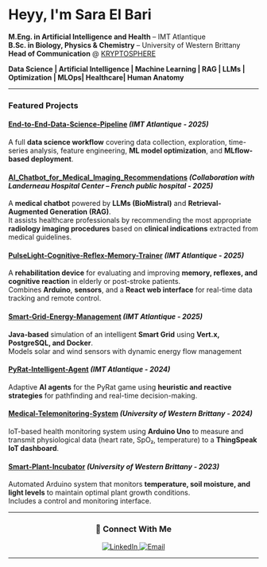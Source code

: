 # Heyy, I'm Sara El Bari

**M.Eng. in Artificial Intelligence and Health** – IMT Atlantique  
**B.Sc. in Biology, Physics & Chemistry** – University of Western Brittany  
**Head of Communication** @ [KRYPTOSPHERE](https://kryptosphere.fr)

**Data Science | Artificial Intelligence | Machine Learning | RAG | LLMs | Optimization | MLOps| Healthcare| Human Anatomy**

---

### Featured Projects

#### [End-to-End-Data-Science-Pipeline](https://github.com/Saghaaah1/End-to-End-Data-Science-Pipeline) *(IMT Atlantique - 2025)*  
A full **data science workflow** covering data collection, exploration, time-series analysis, feature engineering, **ML model optimization**, and **MLflow-based deployment**. 

#### [AI_Chatbot_for_Medical_Imaging_Recommendations](https://github.com/Saghaaah1/AI_Chatbot_for_Medical_Imaging_Recommendations) *(Collaboration with Landerneau Hospital Center – French public hospital - 2025)*  
A **medical chatbot** powered by **LLMs (BioMistral)** and **Retrieval-Augmented Generation (RAG)**.  
It assists healthcare professionals by recommending the most appropriate **radiology imaging procedures** based on **clinical indications** extracted from medical guidelines.  

#### [PulseLight-Cognitive-Reflex-Memory-Trainer](https://github.com/Saghaaah1/PulseLight-Cognitive-Reflex-Memory-Trainer) *(IMT Atlantique - 2025)*  
A **rehabilitation device** for evaluating and improving **memory, reflexes, and cognitive reaction** in elderly or post-stroke patients.  
Combines **Arduino**, **sensors**, and a **React web interface** for real-time data tracking and remote control.

#### [Smart-Grid-Energy-Management](https://github.com/Saghaaah1/Smart-Grid-Energy-Management) *(IMT Atlantique - 2025)*  
**Java-based** simulation of an intelligent **Smart Grid** using **Vert.x, PostgreSQL, and Docker**.  
Models solar and wind sensors with dynamic energy flow management

#### [PyRat-Intelligent-Agent](https://github.com/Saghaaah1/PyRat-Intelligent-Agent) *(IMT Atlantique - 2024)*  
Adaptive **AI agents** for the PyRat game using **heuristic and reactive strategies** for pathfinding and real-time decision-making.

#### [Medical-Telemonitoring-System](https://github.com/Saghaaah1/Medical-Telemonitoring-System) *(University of Western Brittany - 2024)*
IoT-based health monitoring system using **Arduino Uno** to measure and transmit physiological data (heart rate, SpO₂, temperature) to a **ThingSpeak IoT dashboard**.

#### [Smart-Plant-Incubator](https://github.com/Saghaaah1/Smart-Plant-Incubator) *(University of Western Brittany - 2023)*  
Automated Arduino system that monitors **temperature, soil moisture, and light levels** to maintain optimal plant growth conditions.  
Includes a control and monitoring interface.

---

<h3 align="center">🤝 Connect With Me</h3>

<p align="center">
  <a href="www.linkedin.com/in/sara-el-bari-65645929b" target="_blank">
    <img src="https://img.shields.io/badge/LinkedIn-0077B5?style=for-the-badge&logo=linkedin&logoColor=white" alt="LinkedIn"/>
  </a>
  <a href="mailto:sara.elbari@imt-atlantique.fr">
    <img src="https://img.shields.io/badge/Email-D14836?style=for-the-badge&logo=gmail&logoColor=white" alt="Email"/>
  </a>
</p>

---
